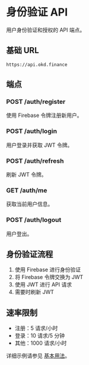 # 身份验证 API

用户身份验证和授权的 API 端点。

## 基础 URL
```
https://api.okd.finance
```

## 端点

### POST /auth/register
使用 Firebase 令牌注册新用户。

### POST /auth/login
用户登录并获取 JWT 令牌。

### POST /auth/refresh
刷新 JWT 令牌。

### GET /auth/me
获取当前用户信息。

### POST /auth/logout
用户登出。

## 身份验证流程

1. 使用 Firebase 进行身份验证
2. 将 Firebase 令牌交换为 JWT
3. 使用 JWT 进行 API 请求
4. 需要时刷新 JWT

## 速率限制

- 注册：5 请求/小时
- 登录：10 请求/5 分钟
- 其他：1000 请求/小时

详细示例请参见 [基本用法](/zh/examples/basic-usage)。 